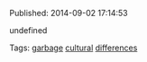 


Published: 2014-09-02 17:14:53

undefined

Tags: [garbage](tag-garbage.md) [cultural](tag-cultural.md) [differences](tag-differences.md)
